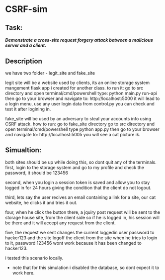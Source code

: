 # CSRF-sim
## Task: 
##### Demonstrate a cross-site request forgery attack between a malicious server and a client.


## Description
we have two folder - legit_site and fake_site


legit site will be a website used by clients, its an online storage system mangement flask app i created for another class.
to run it:
go to src directory and open terminal/cmd/powershell
type: python main.py run-api
then go to your browser and navigate to: http://localhost:5000
it will lead to a login menu, use any user login data from control.py 
you can check and test it after logining in.


fake_site will be used by an adversary to steal your accounts info using CSRF attack.
how to run:
go to fake_site directory
go to src directory and open terminal/cmd/powershell
type python app.py 
then go to your browser and navigate to: http://localhost:5005
you will see a cat picture ik.

## Simualtion:

both sites should be up while doing this, so dont quit any of the terminals.
first, login to the storage system and go to my profile and check the password, it should be 123456

second, when you login a session token is saved and allow you to stay logged in for 24 hours giving the condition 
that the client do not logout.

third, lets say the user recives an email containing a link for a site, our cat website, he clicks it and tries it out.

four, when he click the button there, a jquiry post request will be sent to the storage house site, from the client side
so if he is logged in, his session will be there and it will accept any request from the client.

five, the request we sent changes the current loggedin user password to hacker123 and the site logoff the client from the site
when he tries to login to it, password 123456 wont work because it has been changed to hacker123.

i tested this scenario locally.


 - note that for this simulation i disabled the database, so dont expect it to work here.
 
 
